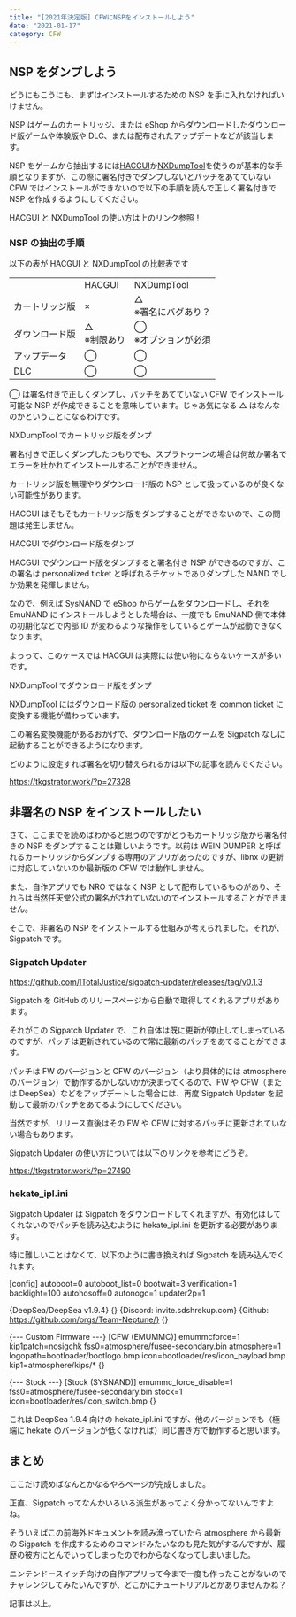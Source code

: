 ```yaml
---
title: "[2021年決定版] CFWにNSPをインストールしよう"
date: "2021-01-17"
category: CFW
---
```


## NSP をダンプしよう

どうにもこうにも、まずはインストールするための NSP を手に入れなければいけません。

NSP はゲームのカートリッジ、または eShop からダウンロードしたダウンロード版ゲームや体験版や DLC、または配布されたアップデートなどが該当します。

NSP をゲームから抽出するには[HACGUI](https://tkgstrator.work/?p=27553)か[NXDumpTool](https://tkgstrator.work/?p=27328)を使うのが基本的な手順となりますが、この際に署名付きでダンプしないとパッチをあてていない CFW ではインストールができないので以下の手順を読んで正しく署名付きで NSP を作成するようにしてください。

HACGUI と NXDumpTool の使い方は上のリンク参照！

### NSP の抽出の手順

以下の表が HACGUI と NXDumpTool の比較表です

<table><tbody><tr><td class="has-text-align-center" data-align="center"></td><td class="has-text-align-center" data-align="center">HACGUI</td><td class="has-text-align-center" data-align="center">NXDumpTool</td></tr><tr><td class="has-text-align-center" data-align="center">カートリッジ版</td><td class="has-text-align-center" data-align="center">×</td><td class="has-text-align-center" data-align="center">△<br>※署名にバグあり？</td></tr><tr><td class="has-text-align-center" data-align="center">ダウンロード版</td><td class="has-text-align-center" data-align="center">△<br>※制限あり</td><td class="has-text-align-center" data-align="center">◯<br>※オプションが必須</td></tr><tr><td class="has-text-align-center" data-align="center">アップデータ</td><td class="has-text-align-center" data-align="center">◯</td><td class="has-text-align-center" data-align="center">◯</td></tr><tr><td class="has-text-align-center" data-align="center">DLC</td><td class="has-text-align-center" data-align="center">◯</td><td class="has-text-align-center" data-align="center">◯</td></tr></tbody></table>

◯ は署名付きで正しくダンプし、パッチをあてていない CFW でインストール可能な NSP が作成できることを意味しています。じゃあ気になる △ はなんなのかということになるわけです。

NXDumpTool でカートリッジ版をダンプ

署名付きで正しくダンプしたつもりでも、スプラトゥーンの場合は何故か署名でエラーを吐かれてインストールすることができません。

カートリッジ版を無理やりダウンロード版の NSP として扱っているのが良くない可能性があります。

HACGUI はそもそもカートリッジ版をダンプすることができないので、この問題は発生しません。

HACGUI でダウンロード版をダンプ

HACGUI でダウンロード版をダンプすると署名付き NSP ができるのですが、この署名は personalized ticket と呼ばれるチケットでありダンプした NAND でしか効果を発揮しません。

なので、例えば SysNAND で eShop からゲームをダウンロードし、それを EmuNAND にインストールしようとした場合は、一度でも EmuNAND 側で本体の初期化などで内部 ID が変わるような操作をしているとゲームが起動できなくなります。

よっって、このケースでは HACGUI は実際には使い物にならないケースが多いです。

NXDumpTool でダウンロード版をダンプ

NXDumpTool にはダウンロード版の personalized ticket を common ticket に変換する機能が備わっています。

この署名変換機能があるおかげで、ダウンロード版のゲームを Sigpatch なしに起動することができるようになります。

どのように設定すれば署名を切り替えられるかは以下の記事を読んでください。

https://tkgstrator.work/?p=27328

## 非署名の NSP をインストールしたい

さて、ここまでを読めばわかると思うのですがどうもカートリッジ版から署名付きの NSP をダンプすることは難しいようです。以前は WEIN DUMPER と呼ばれるカートリッジからダンプする専用のアプリがあったのですが、libnx の更新に対応していないのか最新版の CFW では動作しません。

また、自作アプリでも NRO ではなく NSP として配布しているものがあり、それらは当然任天堂公式の署名がされていないのでインストールすることができません。

そこで、非署名の NSP をインストールする仕組みが考えられました。それが、Sigpatch です。

### Sigpatch Updater

https://github.com/ITotalJustice/sigpatch-updater/releases/tag/v0.1.3

Sigpatch を GitHub のリリースページから自動で取得してくれるアプリがあります。

それがこの Sigpatch Updater で、これ自体は既に更新が停止してしまっているのですが、パッチは更新されているので常に最新のパッチをあてることができます。

パッチは FW のバージョンと CFW のバージョン（より具体的には atmosphere のバージョン）で動作するかしないかが決まってくるので、FW や CFW（または DeepSea）などをアップデートした場合には、再度 Sigpatch Updater を起動して最新のパッチをあてるようにしてください。

当然ですが、リリース直後はその FW や CFW に対するパッチに更新されていない場合もあります。

Sigpatch Updater の使い方については以下のリンクを参考にどうぞ。

https://tkgstrator.work/?p=27490

### hekate_ipl.ini

Sigpatch Updater は Sigpatch をダウンロードしてくれますが、有効化はしてくれないのでパッチを読み込むように hekate_ipl.ini を更新する必要があります。

特に難しいことはなくて、以下のように書き換えれば Sigpatch を読み込んでくれます。

\[config\]
autoboot=0
autoboot_list=0
bootwait=3
verification=1
backlight=100
autohosoff=0
autonogc=1
updater2p=1

{DeepSea/DeepSea v1.9.4}
{}
{Discord: invite.sdshrekup.com}
{Github: https://github.com/orgs/Team-Neptune/}
{}

{--- Custom Firmware ---}
\[CFW (EMUMMC)\]
emummcforce=1
kip1patch=nosigchk
fss0=atmosphere/fusee-secondary.bin
atmosphere=1
logopath=bootloader/bootlogo.bmp
icon=bootloader/res/icon_payload.bmp
kip1=atmosphere/kips/\*
{}

{--- Stock ---}
\[Stock (SYSNAND)\]
emummc_force_disable=1
fss0=atmosphere/fusee-secondary.bin
stock=1
icon=bootloader/res/icon_switch.bmp
{}

これは DeepSea 1.9.4 向けの hekate_ipl.ini ですが、他のバージョンでも（極端に hekate のバージョンが低くなければ）同じ書き方で動作すると思います。

## まとめ

ここだけ読めばなんとかなるやろページが完成しました。

正直、Sigpatch ってなんかいろいろ派生があってよく分かってないんですよね。

そういえばこの前海外ドキュメントを読み漁っていたら atmosphere から最新の Sigpatch を作成するためのコマンドみたいなのも見た気がするんですが、履歴の彼方にとんでいってしまったのでわからなくなってしまいました。

ニンテンドースイッチ向けの自作アプリって今まで一度も作ったことがないのでチャレンジしてみたいんですが、どこかにチュートリアルとかありませんかね？

記事は以上。
